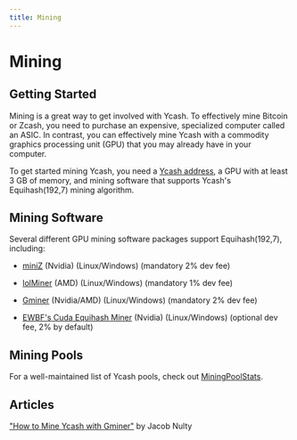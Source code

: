 ```yaml
---
title: Mining
---
```


# Mining

## Getting Started

Mining is a great way to get involved with Ycash. To effectively mine Bitcoin or
Zcash, you need to purchase an expensive, specialized computer called an ASIC.
In contrast, you can effectively mine Ycash with a commodity graphics processing
unit (GPU) that you may already have in your computer.

To get started mining Ycash, you need a [Ycash address](/wallets), a GPU with at least 3 GB of memory, and mining software that supports Ycash's Equihash(192,7) mining algorithm.

## Mining Software

Several different GPU mining software packages support Equihash(192,7), including:

* [miniZ](https://miniz.ch/) (Nvidia) (Linux/Windows) (mandatory 2% dev fee)

* [lolMiner](https://bitcointalk.org/index.php?topic=4724735.0) (AMD) (Linux/Windows) (mandatory 1% dev fee)

* [Gminer](https://bitcointalk.org/index.php?topic=5034735.0) (Nvidia/AMD) (Linux/Windows) (mandatory 2% dev fee)

* [EWBF's Cuda Equihash Miner](https://bitcointalk.org/index.php?topic=4466962.0) (Nvidia) (Linux/Windows) (optional dev fee, 2% by default)


## Mining Pools

For a well-maintained list of Ycash pools, check out [MiningPoolStats](https://miningpoolstats.stream/ycash).

## Articles

["How to Mine Ycash with Gminer"](https://medium.com/@nultinator/how-to-mine-ycash-with-gminer-e80fa871bf4b) by Jacob Nulty

